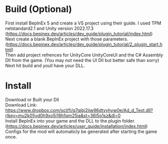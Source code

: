 # Build (Optional)

First install BepInEx 5 and create a VS project using their guide. I used TPM netstandard2.1 and Unity version 2022.17.3 (https://docs.bepinex.dev/articles/dev_guide/plugin_tutorial/index.html)  
Next create a blank BepInEx project with those parameters. (https://docs.bepinex.dev/articles/dev_guide/plugin_tutorial/2_plugin_start.html)  
Then add project refrences for UnityCore UnityCoreUI and the C# Assembly Dll from the game. (You may not need the UI Dll but better safe than sorry)  
Next hit build and youll have your DLL.  


# Install
Download or Built your Dll  
Download Link: https://www.dropbox.com/scl/fi/q7qjbj2iiw96dtvyhyw0e/Ad_d_Text.dll?rlkey=mu2k05yd0h9xo5j16h1qm25ia&st=36l5o1sz&dl=0  
Install BepInEx into your game and the DLL to the plugin folder. (https://docs.bepinex.dev/articles/user_guide/installation/index.html)  
Configs for the mod will automaticly be generated after starting the game once.  
